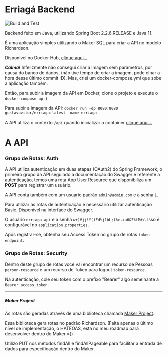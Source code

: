 # Erriagá Backend
![Build and Test](https://github.com/gustavovitor/erriaga-api/workflows/Build%20and%20Test/badge.svg?branch=master)

Backend feito em Java, utilizando Spring Boot 2.2.6.RELEASE e Java 11.

É uma aplicação simples utilizando o Maker SQL para criar a API no modelo Richardson.

Disponível no Docker Hub, [clique aqui...](https://hub.docker.com/r/gustavovitor/erriaga)

***Calma!*** Infelizmente não consegui criar a imagem sem parâmetros, por causa do banco de dados, (não tive tempo de criar a imagem, pode olhar a hora desse último commit :D). Mas, criei um docker-compose.yml que sobe a aplicação também.

Então, para subir a imagem da API em Docker, clone o projeto e execute o ```docker-compose up``` :)

Para subir a imagem da API:
```docker run -dp 8080:8080 gustavovitor/erriaga:latest -name erriaga```

A API utiliza o contexto ```/api``` quando inicializar o container [clique aqui...](http://localhost:8080/api/swagger-ui.html?urls.primaryName=Auth)

# A API

### Grupo de Rotas: Auth
A API utiliza autenticação em duas etapas (OAuth2) do Spring Framework, o primeiro grupo da API seguindo a documentação
do Swagger é referente a autenticação, temos uma rota App User Resource que disponibiliza um **POST** para registrar um usuário.

A API conta também com um usuário padrão ```admin@admin.com``` e a senha ```1```.

Para utilizar as rotas de autenticação é necessário utilizar autenticação Basic. Disponível na interface do Swagger.

O usuário ```erriaga-api``` e a senha ```w+)Vjj!Y()Ed%j?bL;(%>.xa6&ZktM#/```. Isso é configurável no ```application.properties```.

Após registrar-se, obtenha seu Access Token no grupo de rotas ```token-endpoint```.

### Grupo de Rotas: Security
Dentro deste grupo de rotas você vai encontrar um recurso de Pessoas ```person-resource``` e um recurso de Token para logout ```token-resource```.

Na autenticação, cole seu token com o prefixo "Bearer" algo semelhante a ```Bearer access_token```.

<hr/>

##### Maker Project
As rotas são geradas através de uma biblioteca chamada [Maker Project](https://github.com/gustavovitor/maker).

Essa biblioteca gera rotas no padrão Richardson. (Falta apenas o último nível de implementação, o HATEOAS, está no meu roadmap para desenvolver dentro do Maker =])

Utilizo PUT nos métodos findAll e findAllPageable para facilitar a entrada de dados para especificação dentro do Maker.
